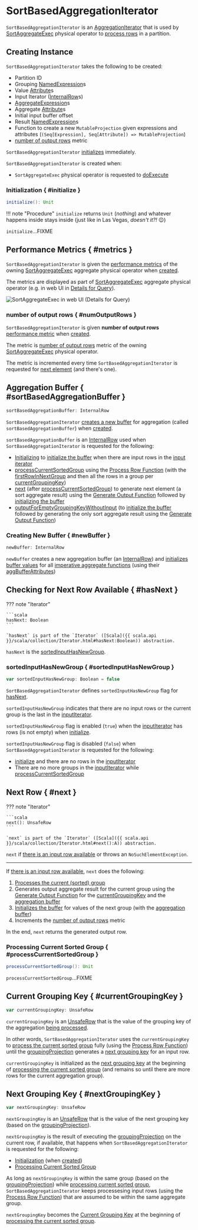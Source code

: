 # SortBasedAggregationIterator

`SortBasedAggregationIterator` is an [AggregationIterator](AggregationIterator.md) that is used by [SortAggregateExec](../physical-operators/SortAggregateExec.md) physical operator to [process rows](#processInputs) in a partition.

## Creating Instance

`SortBasedAggregationIterator` takes the following to be created:

* <span id="partIndex"> Partition ID
* <span id="groupingExpressions"> Grouping [NamedExpression](../expressions/NamedExpression.md)s
* <span id="valueAttributes"> Value [Attribute](../expressions/Attribute.md)s
* <span id="inputIterator"> Input Iterator ([InternalRow](../InternalRow.md)s)
* <span id="aggregateExpressions"> [AggregateExpression](../expressions/AggregateExpression.md)s
* <span id="aggregateAttributes"> Aggregate [Attribute](../expressions/Attribute.md)s
* <span id="initialInputBufferOffset"> Initial input buffer offset
* <span id="resultExpressions"> Result [NamedExpression](../expressions/NamedExpression.md)s
* <span id="newMutableProjection"> Function to create a new `MutableProjection` given expressions and attributes (`(Seq[Expression], Seq[Attribute]) => MutableProjection`)
* [number of output rows](#numOutputRows) metric

`SortBasedAggregationIterator` [initializes](#initialize) immediately.

`SortBasedAggregationIterator` is created when:

* `SortAggregateExec` physical operator is requested to [doExecute](../physical-operators/SortAggregateExec.md#doExecute)

### Initialization { #initialize }

```scala
initialize(): Unit
```

!!! note "Procedure"
    `initialize` returns `Unit` (_nothing_) and whatever happens inside stays inside (just like in Las Vegas, _doesn't it?!_ 😉)

`initialize`...FIXME

## Performance Metrics { #metrics }

`SortBasedAggregationIterator` is given the [performance metrics](../SQLMetric.md) of the owning [SortAggregateExec](../physical-operators/SortAggregateExec.md#metrics) aggregate physical operator when [created](#creating-instance).

The metrics are displayed as part of [SortAggregateExec](../physical-operators/SortAggregateExec.md) aggregate physical operator (e.g. in web UI in [Details for Query](../ui/SQLTab.md#ExecutionPage)).

![SortAggregateExec in web UI (Details for Query)](../images/SortAggregateExec-webui-details-for-query.png)

### number of output rows { #numOutputRows }

`SortBasedAggregationIterator` is given **number of output rows** [performance metric](../SQLMetric.md) when [created](#creating-instance).

The metric is [number of output rows](../physical-operators/HashAggregateExec.md#numOutputRows) metric of the owning [SortAggregateExec](../physical-operators/SortAggregateExec.md) physical operator.

The metric is incremented every time `SortBasedAggregationIterator` is requested for [next element](#next) (and there's one).

## Aggregation Buffer { #sortBasedAggregationBuffer }

```scala
sortBasedAggregationBuffer: InternalRow
```

`SortBasedAggregationIterator` [creates a new buffer](#newBuffer) for aggregation (called `sortBasedAggregationBuffer`) when [created](#creating-instance).

`sortBasedAggregationBuffer` is an [InternalRow](../InternalRow.md) used when `SortBasedAggregationIterator` is requested for the following:

* [Initializing](#initialize) to [initialize the buffer](AggregationIterator.md#initializeBuffer) when there are input rows in the [input iterator](#inputIterator)
* [processCurrentSortedGroup](#processCurrentSortedGroup) using the [Process Row Function](AggregationIterator.md#processRow) (with the [firstRowInNextGroup](#firstRowInNextGroup) and then all the rows in a group per [currentGroupingKey](#currentGroupingKey))
* [next](#next) (after [processCurrentSortedGroup](#processCurrentSortedGroup)) to generate next element (a sort aggregate result) using the [Generate Output Function](AggregationIterator.md#generateOutput) followed by [initializing the buffer](AggregationIterator.md#initializeBuffer)
* [outputForEmptyGroupingKeyWithoutInput](#outputForEmptyGroupingKeyWithoutInput) (to [initialize the buffer](AggregationIterator.md#initializeBuffer) followed by generating the only sort aggregate result using the [Generate Output Function](AggregationIterator.md#generateOutput))

### Creating New Buffer { #newBuffer }

```scala
newBuffer: InternalRow
```

`newBuffer` creates a new aggregation buffer (an [InternalRow](../InternalRow.md)) and [initializes buffer values](AggregationIterator.md#initializeBuffer) for all [imperative aggregate functions](AggregationIterator.md#allImperativeAggregateFunctions) (using their [aggBufferAttributes](../expressions/AggregateFunction.md#aggBufferAttributes))

## Checking for Next Row Available { #hasNext }

??? note "Iterator"

    ```scala
    hasNext: Boolean
    ```

    `hasNext` is part of the `Iterator` ([Scala]({{ scala.api }}/scala/collection/Iterator.html#hasNext:Boolean)) abstraction.

`hasNext` is the [sortedInputHasNewGroup](#sortedInputHasNewGroup).

### sortedInputHasNewGroup { #sortedInputHasNewGroup }

```scala
var sortedInputHasNewGroup: Boolean = false
```

`SortBasedAggregationIterator` defines `sortedInputHasNewGroup` flag for [hasNext](#hasNext).

`sortedInputHasNewGroup` indicates that there are no input rows or the current group is the last in the [inputIterator](#inputIterator).

`sortedInputHasNewGroup` flag is enabled (`true`) when the [inputIterator](#inputIterator) has rows (is not empty) when [initialize](#initialize).

`sortedInputHasNewGroup` flag is disabled (`false`) when `SortBasedAggregationIterator` is requested for the following:

* [initialize](#initialize) and there are no rows in the [inputIterator](#inputIterator)
* There are no more groups in the [inputIterator](#inputIterator) while [processCurrentSortedGroup](#processCurrentSortedGroup)

## Next Row { #next }

??? note "Iterator"

    ```scala
    next(): UnsafeRow
    ```

    `next` is part of the `Iterator` ([Scala]({{ scala.api }}/scala/collection/Iterator.html#next():A)) abstraction.

`next`  if [there is an input row available](#hasNext) or throws an `NoSuchElementException`.

---

If [there is an input row available](#hasNext), `next` does the following:

1. [Processes the current (sorted) group](#processCurrentSortedGroup)
1. Generates output aggregate result for the current group using the [Generate Output Function](AggregationIterator.md#generateOutput) for the [currentGroupingKey](#currentGroupingKey) and the [aggregation buffer](#sortBasedAggregationBuffer)
1. [Initializes the buffer](#initializeBuffer) for values of the next group (with the [aggregation buffer](#sortBasedAggregationBuffer))
1. Increments the [number of output rows](#numOutputRows) metric

In the end, `next` returns the generated output row.

### Processing Current Sorted Group { #processCurrentSortedGroup }

```scala
processCurrentSortedGroup(): Unit
```

`processCurrentSortedGroup`...FIXME

## Current Grouping Key { #currentGroupingKey }

```scala
var currentGroupingKey: UnsafeRow
```

`currentGroupingKey` is an [UnsafeRow](../UnsafeRow.md) that is the value of the grouping key of the aggregation [being processed](#processCurrentSortedGroup).

In other words, `SortBasedAggregationIterator` uses the `currentGroupingKey` to [process the current sorted group](#processCurrentSortedGroup) fully (using the [Process Row Function](AggregationIterator.md#processRow)) until the [groupingProjection](AggregationIterator.md#groupingProjection) generates a [next grouping key](#nextGroupingKey) for an input row.

`currentGroupingKey` is initialized as the [next grouping key](#nextGroupingKey) at the beginning of [processing the current sorted group](#processCurrentSortedGroup) (and remains so until there are more rows for the current aggregation group).

## Next Grouping Key { #nextGroupingKey }

```scala
var nextGroupingKey: UnsafeRow
```

`nextGroupingKey` is an [UnsafeRow](../UnsafeRow.md) that is the value of the next grouping key (based on the [groupingProjection](#groupingProjection)).

`nextGroupingKey` is the result of executing the [groupingProjection](#groupingProjection) on the current row, if available, that happens when `SortBasedAggregationIterator`  is requested for the following:

* [Initialization](#initialize) (when [created](#creating-instance))
* [Processing Current Sorted Group](#processCurrentSortedGroup)

As long as `nextGroupingKey` is within the same group (based on the [groupingProjection](#groupingProjection)) while [processing current sorted group](#processCurrentSortedGroup), `SortBasedAggregationIterator` keeps processesing input rows (using the [Process Row Function](AggregationIterator.md#processRow)) that are assumed to be within the same aggregate group.

`nextGroupingKey` becomes the [Current Grouping Key](#currentGroupingKey) at the beginning of [processing the current sorted group](#processCurrentSortedGroup).
